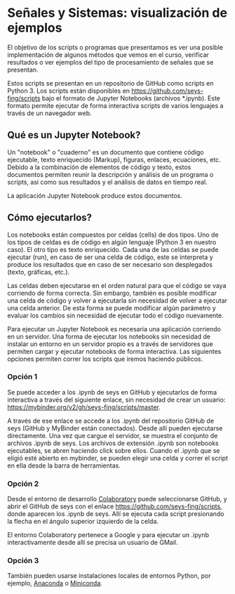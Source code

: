 # Señales y Sistemas: visualización de ejemplos

El objetivo de los scripts o programas que presentamos es ver una
posible implementación de algunos métodos que vemos en el curso,
verificar resultados o ver ejemplos del tipo de procesamiento de
señales que se presentan.

Estos scripts se presentan en un repositorio de GitHub como scripts en
Python 3. Los scripts están disponibles en
https://github.com/seys-fing/scripts bajo el formato de Jupyter
Notebooks (archivos *.ipynb). Este formato permite ejecutar de forma
interactiva scripts de varios lenguajes a través de un navegador web.

## Qué es un Jupyter Notebook?

Un "notebook" o "cuaderno" es un documento que contiene código
ejecutable, texto enriquecido (Markup), figuras, enlaces, ecuaciones,
etc. Debido a la combinación de elementos de código y texto, estos
documentos permiten reunir la descripción y análisis de un programa o
scripts, así como sus resultados y el análisis de datos en tiempo
real.

La aplicación Jupyter Notebook produce estos documentos.

## Cómo ejecutarlos?

Los notebooks están compuestos por celdas (cells) de dos tipos. Uno de los tipos de celdas es de código en algún lenguaje (Python 3 en nuestro caso). El otro tipo es texto enriquecido. Cada una de las celdas se puede ejecutar (run), en caso de ser una celda de código, este se interpreta y produce los resultados que en caso de ser necesario son desplegados (texto, gráficas, etc.). 

Las celdas deben ejecutarse en el orden natural para que el código se vaya corriendo de forma correcta. Sin embargo, también es posible modificar una celda de código y volver a ejecutarla sin necesidad de volver a ejecutar una celda anterior. De esta forma se puede modificar algún parámetro y evaluar los cambios sin necesidad de ejecutar todo el código nuevamente.

Para ejecutar un Jupyter Notebook es necesaria una aplicación corriendo en un servidor. Una forma de ejecutar los notebooks sin necesidad de instalar un entorno en un servidor propio es a través de servidores que permiten cargar y ejecutar notebooks de forma interactiva. Las siguientes opciones permiten correr los scripts que iremos haciendo públicos.

### Opción 1
Se puede acceder a los .ipynb de seys en GitHub y ejecutarlos de forma interactiva a través del siguiente enlace, sin necesidad de crear un usuario: https://mybinder.org/v2/gh/seys-fing/scripts/master.

A través de ese enlace se accede a los .ipynb del repositorio GitHub de seys (GitHub y MyBinder están conectados). Desde allí pueden ejecutarse directamente. Una vez que cargue el servidor, se muestra el conjunto de archivos .ipynb de seys. Los archivos de extensión .ipynb son notebooks ejecutables, se abren haciendo click sobre ellos. Cuando el .ipynb que se eligió esté abierto en mybinder, se pueden elegir una celda y correr el script en ella desde la barra de herramientas.

### Opción 2
Desde el entorno de desarrollo [Colaboratory](https://colab.research.google.com/) puede seleccionarse GitHub, y abrir el GitHub de seys con el enlace https://github.com/seys-fing/scripts, donde aparecen los .ipynb de seys. Allí se ejecuta cada script presionando la flecha en el ángulo superior izquierdo de la celda.

El entorno Colaboratory pertenece a Google y para ejecutar un .ipynb interactivamente desde allí se precisa un usuario de GMail.

### Opción 3
También pueden usarse instalaciones locales de entornos Python, por ejemplo, [Anaconda](https://www.anaconda.com/) o [Miniconda](https://docs.conda.io/en/latest/miniconda.html).

